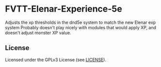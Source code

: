 # FVTT-Elenar-Experience-5e

Adjusts the xp thresholds in the dnd5e system to match the new Elenar exp system
Probably doesn't play nicely with modules that would apply XP, and doesn't adjust monster XP value.

## License

Licensed under the GPLv3 License (see [LICENSE](LICENSE)).
